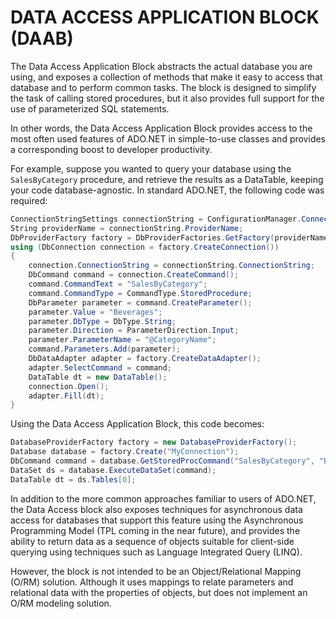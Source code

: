 # DATA ACCESS APPLICATION BLOCK (DAAB)

The Data Access Application Block abstracts the actual database you are using, and exposes a collection of methods that
make it easy to access that database and to perform common tasks. The block is designed to simplify the task of calling
stored procedures, but it also provides full support for the use of parameterized SQL statements.

In other words, the Data Access Application Block provides access to the most often used features of ADO.NET in
simple-to-use classes and provides a corresponding boost to developer productivity.

For example, suppose you wanted to query your database using the `SalesByCategory` procedure, and retrieve the results
as a DataTable, keeping your code database-agnostic. In standard ADO.NET, the following code was required:

```csharp
ConnectionStringSettings connectionString = ConfigurationManager.ConnectionStrings["MyConnection"];
String providerName = connectionString.ProviderName;
DbProviderFactory factory = DbProviderFactories.GetFactory(providerName);
using (DbConnection connection = factory.CreateConnection())
{
    connection.ConnectionString = connectionString.ConnectionString;
    DbCommand command = connection.CreateCommand();
    command.CommandText = "SalesByCategory";
    command.CommandType = CommandType.StoredProcedure;
    DbParameter parameter = command.CreateParameter();
    parameter.Value = "Beverages";
    parameter.DbType = DbType.String;
    parameter.Direction = ParameterDirection.Input;
    parameter.ParameterName = "@CategoryName";
    command.Parameters.Add(parameter);
    DbDataAdapter adapter = factory.CreateDataAdapter();
    adapter.SelectCommand = command;
    DataTable dt = new DataTable();
    connection.Open();
    adapter.Fill(dt);
}
```
Using the Data Access Application Block, this code becomes:
```csharp
DatabaseProviderFactory factory = new DatabaseProviderFactory();
Database database = factory.Create("MyConnection");
DbCommand command = database.GetStoredProcCommand("SalesByCategory", "Beverages");
DataSet ds = database.ExecuteDataSet(command);
DataTable dt = ds.Tables[0];
```

In addition to the more common approaches familiar to users of ADO.NET, the Data Access block also exposes techniques
for asynchronous data access for databases that support this feature using the Asynchronous Programming Model (TPL
coming in the near future), and provides the ability to return data as a sequence of objects suitable for client-side
querying using techniques such as Language Integrated Query (LINQ).

However, the block is not intended to be an Object/Relational Mapping (O/RM) solution. Although it uses mappings to
relate parameters and relational data with the properties of objects, but does not implement an O/RM modeling solution.
